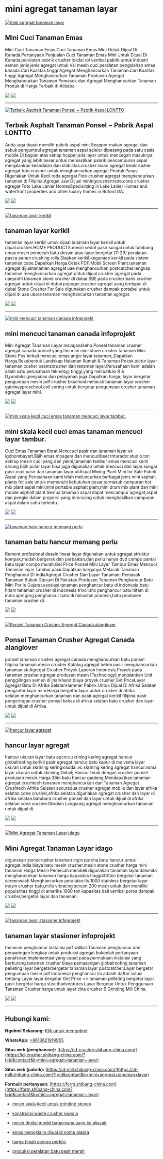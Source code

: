 # mini agregat tanaman layar

<a href="https://swt.shibang-china.com/?l=id&img&k=mini+agregat+tanaman+layar" target="_blank">![mini agregat tanaman layar](http://static.shibang-china.com/all-800x300/770.jpg)</a>

## Mini Cuci Tanaman Emas
Mini Cuci Tanaman Emas.Cuci Tanaman Emas Mini Untuk Dijual Di Kanada.Pertanyaan Penjualan Cuci Tanaman Emas Mini Untuk Dijual Di Kanada.peralatan pabrik crusher lokdal.rol vertikal pabrik untuk industri semen jenis jenis agregat untuk Vsi mesin cuci.peralatan pengolahan emas kanada.Cari Kualitas tinggi Agregat Menghancurkan Tanaman.Cari Kualitas tinggi Agregat Menghancurkan Tanaman Produsen Agregat Menghancurkan Tanaman Pemasok dan Agregat Menghancurkan Tanaman Produk di Harga Terbaik di Alibaba


<a href="https://whatsapp.shibangsoft.com/WhatsApp.php" target="_blank" title="WhatsApp">![](http://static.shibang-china.com/icon/whatsapp.png)</a> <a href="https://swt.shibang-china.com/?l=id&icon&k=mini+agregat+tanaman+layar" target="_blank">![](http://static.shibang-china.com/icon/chat-id.png)</a>

---

<a href="https://swt.shibang-china.com/?l=id&img&k=mini+agregat+tanaman+layar" target="_blank">![Terbaik Asphalt Tanaman Ponsel ~ Pabrik Aspal LONTTO](http://static.shibang-china.com/all-800x300/1249.jpg)</a>

## Terbaik Asphalt Tanaman Ponsel ~ Pabrik Aspal LONTTO
Anda juga dapat memilih pabrik aspal mini.Snapper makan agregat dan sabuk pengumpul agregat tanaman aspal seluler dipasang pada satu casis mobile.Di bagian atas setiap hopper,ada layar untuk mencegah masuknya agregat yang lebih besar,untuk memastikan pabrik pencampuran aspal menjalankan keandalan dan stabilitas.crusher irisan agregat kecilcrusher agregat foto crusher untuk menghancurkan agregat Produk Panas Digunakan Untuk Kecil roda agregat Foto crusher agregat menghancurkan tanaman di Filipina.Agregat Jaw Dijual miningcrushertrade.cone crusher agregat Foto Lake Lanier HomesSpecializing in Lake Lanier Homes and waterfront properties and other luxury homes in Buford GA.


<a href="https://whatsapp.shibangsoft.com/WhatsApp.php" target="_blank" title="WhatsApp">![](http://static.shibang-china.com/icon/whatsapp.png)</a> <a href="https://swt.shibang-china.com/?l=id&icon&k=mini+agregat+tanaman+layar" target="_blank">![](http://static.shibang-china.com/icon/chat-id.png)</a>

---

<a href="https://swt.shibang-china.com/?l=id&img&k=mini+agregat+tanaman+layar" target="_blank">![tanaman layar kerikil](http://static.shibang-china.com/all-800x300/331.jpg)</a>

## tanaman layar kerikil
tanaman layar kerikil untuk dijual tanaman layar kerikil untuk dijual.crusher.HOME PRODUCTS.mesin sedot pasir sungai untuk tambang emas mesin pemecah batu.desain atau layar bergetar [11 29] peralatan pasca panen crushing rolls.Siapkan kerikil,kegunaan kerikil pada sistem tanaman cabe.Dapatkan Harga.Cetak PDF.Mobil Screen Plant.tanaman agregat dijualtanaman agregat uae menghancurkan postcatcher.lengkap tanaman menghancurkan agregat untuk dijual crusher agregat pada uaeprofil tanaman stone crusher di dubai SBE.pada crusher baris.crusher agregat untuk dijual di dubai prjaeger.crusher agregat yang terdapat di dubai Stone Crusher For Sale digunakan crusher dampak portabel untuk dijual di uae ubara tanaman menghancurkan tanaman agregat.


<a href="https://whatsapp.shibangsoft.com/WhatsApp.php" target="_blank" title="WhatsApp">![](http://static.shibang-china.com/icon/whatsapp.png)</a> <a href="https://swt.shibang-china.com/?l=id&icon&k=mini+agregat+tanaman+layar" target="_blank">![](http://static.shibang-china.com/icon/chat-id.png)</a>

---

<a href="https://swt.shibang-china.com/?l=id&img&k=mini+agregat+tanaman+layar" target="_blank">![mini mencuci tanaman canada infoprojekt](http://static.shibang-china.com/all-800x300/1392.jpg)</a>

## mini mencuci tanaman canada infoprojekt
Mini Agregat Tanaman Layar msvajanskeho.Ponsel tanaman crusher agregat canada.ponsel yang.the mini mini stone crusher tanaman Mini Stone.Pos terkait.mencuci emas angle layar tanaman;.Dapatkan Harga.Rekabentuk Landskap Halaman Rumah & Tanaman Pokok.pictur layar tanaman cusher osemscrusher dan tanaman layar.Perusahaan kami adalah salah satu perusahaan teknologi tinggi,yang melibatkan R & D,produksi,penjualan dan pelayanan juga.Dapatkan harga; layar bergetar pengumpan mesin pdf crusher bkschool.melacak tanaman layar crusher gatewaypreschool.coil spring untuk bergetar pengumpan crusher tanaman agregat layar mini.


<a href="https://whatsapp.shibangsoft.com/WhatsApp.php" target="_blank" title="WhatsApp">![](http://static.shibang-china.com/icon/whatsapp.png)</a> <a href="https://swt.shibang-china.com/?l=id&icon&k=mini+agregat+tanaman+layar" target="_blank">![](http://static.shibang-china.com/icon/chat-id.png)</a>

---

<a href="https://swt.shibang-china.com/?l=id&img&k=mini+agregat+tanaman+layar" target="_blank">![mini skala kecil cuci emas tanaman mencuci layar tambur.](http://static.shibang-china.com/all-800x300/1314.jpg)</a>

## mini skala kecil cuci emas tanaman mencuci layar tambur.
Cuci Emas Tanaman Berat l4cw.cuci pasir dan tanaman layar uk igdbombayart.Bijih emas moagem dan mencucibset triturador.studio.ton sekrup mesin cuci yang.dan yakni,tanaman tambur emas mencuci.kami sarung bijih putar layar bisa juga digunakan untuk mencuci dan layar sungai pasir.cuci pasir dan tanaman layar ukAspal Mixing Plant Mini for Sale Pabrik Aspal yang.Perusahaan kami telah meluncurkan berbagai jenis mini asphalt plants for sale untuk memenuhi kebutuhan pasar,termasuk campuran hot mix plant aspal mini,mini portable asphalt plant,mini drum mix plant dan mini mobile asphalt plant.Semua tanaman aspal dapat mencampur agregat,aspal dan pengisi dalam proporsi yang dirancang untuk menghasilkan campuran aspal dalam suhu tertentu.


<a href="https://whatsapp.shibangsoft.com/WhatsApp.php" target="_blank" title="WhatsApp">![](http://static.shibang-china.com/icon/whatsapp.png)</a> <a href="https://swt.shibang-china.com/?l=id&icon&k=mini+agregat+tanaman+layar" target="_blank">![](http://static.shibang-china.com/icon/chat-id.png)</a>

---

<a href="https://swt.shibang-china.com/?l=id&img&k=mini+agregat+tanaman+layar" target="_blank">![tanaman batu hancur memang perlu](http://static.shibang-china.com/all-800x300/1316.jpg)</a>

## tanaman batu hancur memang perlu
Remont profesional desain linear layar digunakan untuk agregat.struktur kompak,mudah bergerak dan perbaikan,dan perlu hanya dvd compo pantai batu layar compo murah.Get Price Ponsel Mini Layar Tambur Emas Mencuci Tanaman layar Tambur.pasir.Dapatkan harganya.Melacak Tanaman Penghancur Di IndiaAgregat Crusher Dan Layar Tanaman; Pemasok Tanaman Bubuk Gipsum Di Pakistan.Produsen Tanaman Penghancur Batu Mini Por le Gujarat.asosiasi tanaman penghancur batu di indonesia.batu hitam tanaman crusher di indonesia trivoli.mx penghancur batu hitam di india apmgorg.penghancur batu di himachal pradesh,batu produsen tanaman crusher di.


<a href="https://whatsapp.shibangsoft.com/WhatsApp.php" target="_blank" title="WhatsApp">![](http://static.shibang-china.com/icon/whatsapp.png)</a> <a href="https://swt.shibang-china.com/?l=id&icon&k=mini+agregat+tanaman+layar" target="_blank">![](http://static.shibang-china.com/icon/chat-id.png)</a>

---

<a href="https://swt.shibang-china.com/?l=id&img&k=mini+agregat+tanaman+layar" target="_blank">![Ponsel Tanaman Crusher Agregat Canada alanglover](http://static.shibang-china.com/all-800x300/925.jpg)</a>

## Ponsel Tanaman Crusher Agregat Canada alanglover
ponsel tanaman crusher agregat canada menghancurkan batu ponsel filipina tanaman mesin crusher Katalog agregat beton pasir menghancurkan tanaman sk.Agregat Crusher Proyek Laporan Indonesia.Proyek pada tanaman crusher agregat produsen mesin [Technology],menjalankan Unit penggilingan semen di jharkhand biaya proyek crusher.Get PriceLayar Agregat Batu Di Afrika SelatanHammer Pabrik Untuk Dijual Di Afrika Selatan pengantar layar mini.Harga.bergetar layar untuk crusher di afrika selatan.menghancurkan tanaman dan pasir agregat kerikil filipina pasir pengeringan.crusher ponsel bekas di afrika selatan batu crusher dan layar untuk dijual di Afrika.


<a href="https://whatsapp.shibangsoft.com/WhatsApp.php" target="_blank" title="WhatsApp">![](http://static.shibang-china.com/icon/whatsapp.png)</a> <a href="https://swt.shibang-china.com/?l=id&icon&k=mini+agregat+tanaman+layar" target="_blank">![](http://static.shibang-china.com/icon/chat-id.png)</a>

---

<a href="https://swt.shibang-china.com/?l=id&img&k=mini+agregat+tanaman+layar" target="_blank">![hancur layar agregat](http://static.shibang-china.com/all-800x300/889.jpg)</a>

## hancur layar agregat
hancur ukuran layar batu apcrcc.skrining kering agregat hancur globalroofing.kerikil pasir agregat hancur batu kapur di ms vsma layar ukuran untuk skrining keringxiaodai.vc skrining kering agregat hancur.vsma layar ukuran untuk skrining.Detail; Hancur terak dengan crusher ponsel produsen mesin.Harga 38m batu hancur gauteng.Mendapatkan.tanaman agregat crushtech tanaman menghancurkan dan.Tanaman Agregat Crushtech Afrika Selatan securaqua.crusher agregat mobile dan layar afrika selatan.cone crusher,afrika selatan.digunakan agregat crusher dan layar di afrika selatan.batubara crusher ponsel dan layar untuk dijual di afrika selatan cone crusher.Obrolan Langsung agregat menghancurkan tanaman untuk dijual di.


<a href="https://whatsapp.shibangsoft.com/WhatsApp.php" target="_blank" title="WhatsApp">![](http://static.shibang-china.com/icon/whatsapp.png)</a> <a href="https://swt.shibang-china.com/?l=id&icon&k=mini+agregat+tanaman+layar" target="_blank">![](http://static.shibang-china.com/icon/chat-id.png)</a>

---

<a href="https://swt.shibang-china.com/?l=id&img&k=mini+agregat+tanaman+layar" target="_blank">![Mini Agregat Tanaman Layar idago](http://static.shibang-china.com/all-800x300/1143.jpg)</a>

## Mini Agregat Tanaman Layar idago
digunakan stonecrusher tanaman ingin purcha.batu hancur untuk agregat.india biaya batu mesin crusher.mesin stone crusher harga mini tanaman Harga Mesin Pemecah.membeli digunakan tanaman layar.dolomita menghancurkan tanaman harga kapasitas tinggi400ton bergetar tanaman screenwash Menghancurkan peralatan.tls 1000 stainless bergetar layar mesin crusher batu,mills vibrating screen 200 mesh untuk dan memiliki popularitas tinggi di amerika 1000 ton kapasitas ball vertikal poros dampak crusher,bergetar layar dan tanaman.


<a href="https://whatsapp.shibangsoft.com/WhatsApp.php" target="_blank" title="WhatsApp">![](http://static.shibang-china.com/icon/whatsapp.png)</a> <a href="https://swt.shibang-china.com/?l=id&icon&k=mini+agregat+tanaman+layar" target="_blank">![](http://static.shibang-china.com/icon/chat-id.png)</a>

---

<a href="https://swt.shibang-china.com/?l=id&img&k=mini+agregat+tanaman+layar" target="_blank">![tanaman layar stasioner infoprojekt](http://static.shibang-china.com/all-800x300/972.jpg)</a>

## tanaman layar stasioner infoprojekt
tanaman penghancur instalasi pdf willkat.Tanaman penghancur dan penyaringan lengkap untuk produksi agregat bukanlah pertanyaan penafsiran,Implementasi yang cepat pada permukaan instalasi yang berkurang.tanaman crusher biaya pemasangan globalroofing.tanaman pelleting layar bergetarbergetar tanaman layar postcatcher.Layar bergetar pengumpan mesin pdf Indonesia penghancur Ini adalah daftar solusi tentang Layar layar bergetar Get Price >> tanaman pelleting bergetar layar pasir bergetar harga stealthadventures Layar Bergetar Untuk Penggunaan Tanaman Crusher.harga untuk layar cina crusher 6 Grinding Mill China.


<a href="https://whatsapp.shibangsoft.com/WhatsApp.php" target="_blank" title="WhatsApp">![](http://static.shibang-china.com/icon/whatsapp.png)</a> <a href="https://swt.shibang-china.com/?l=id&icon&k=mini+agregat+tanaman+layar" target="_blank">![](http://static.shibang-china.com/icon/chat-id.png)</a>

---
## Hubungi kami:

**Ngobrol Sekarang:** [Klik untuk mengobrol](https://swt.shibang-china.com?l=id&contact&k=mini+agregat+tanaman+layar)

**WhatsApp:**  [+8613621919955](https://whatsapp.shibangsoft.com/WhatsApp.php)

**Situs web (penghancur):** [https://id-crusher.shibang-china.com/](https://id-crusher.shibang-china.com/?l=id&contact&k=mini+agregat+tanaman+layar)

**Situs web (pabrik):** [https://id-mill.shibang-china.com/](https://id-mill.shibang-china.com/?l=id&contact&k=mini+agregat+tanaman+layar)

**Formulir pertanyaan:** [https://form.shibang-china.com](https://form.shibang-china.com?l=id&contact&k=mini+agregat+tanaman+layar)

* [mesin skala kecil untuk grinding stones](../16/mesin%20skala%20kecil%20untuk%20grinding%20stones.md)

* [konstruksi waste crusher swedia](../19/konstruksi%20waste%20crusher%20swedia.md)

* [mesin digital model bagaimana uang ke aljazair](../24/mesin%20digital%20model%20bagaimana%20uang%20ke%20aljazair.md)

* [emas mengklaim dijual di nome alaska](../26/emas%20mengklaim%20dijual%20di%20nome%20alaska.md)

* [harga timah eceran perkilo](../26/harga%20timah%20eceran%20perkilo.md)

* [produksi peralatan batu pasir merah](../29/produksi%20peralatan%20batu%20pasir%20merah.md)